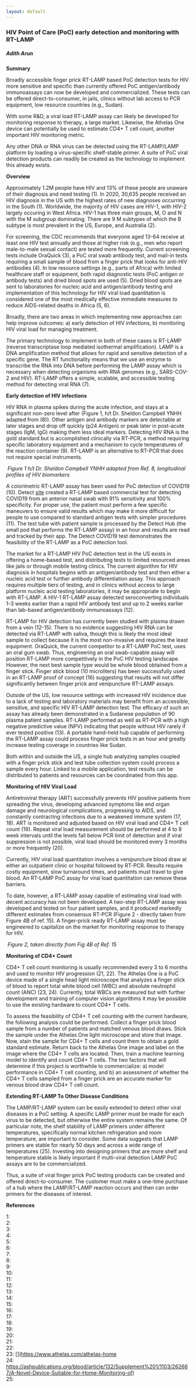 ```yaml
---
layout: default
---
```


### HIV Point of Care (PoC) early detection and monitoring with RT-LAMP
##### Adith Arun

**Summary**   

Broadly accessible finger prick RT-LAMP based PoC detection tests for HIV more sensitive and specific than currently offered PoC antigen/antibody immunoassays can now be developed and commercialized. These tests can be offered direct-to-consumer, in jails, clinics without lab access to PCR equipment, low resource countries (e.g., Sudan).   

With some R&D, a viral load RT-LAMP assay can likely be developed for monitoring response to therapy, a large market. Likewise, the Athelas One device can potentially be used to estimate CD4+ T cell count, another important HIV monitoring metric.   

Any other DNA or RNA virus can be detected using the RT-LAMP/LAMP platform by loading a virus-specific shelf-stable primer. A suite of PoC viral detection products can readily be created as the technology to implement this already exists.    

**Overview**  

Approximately 1.2M people have HIV and 13% of these people are unaware of their diagnosis and need testing (1). In 2020, 30,635 people received an HIV diagnosis in the US with the highest rates of new diagnoses occurring in the South (1). Worldwide, the majority of HIV cases are HIV-1, with HIV-2 largely occuring in West Africa. HIV-1 has three main groups, M, O and N with the M subgroup dominating. There are 9 M subtypes of which the B subtype is most prevalent in the US, Europe, and Australia (2).   

For screening, the CDC recommends that everyone aged 13-64 receive at least one HIV test annually and those at higher risk (e.g., men who report male-to-male sexual contact) are tested more frequently. Current screening tests include OraQuick (3), a PoC oral swab antibody test, and mail-in tests requiring a small sample of blood from a finger prick that looks for anti-HIV antibodies (4). In low resource settings (e.g., parts of Africa) with limited healthcare staff or equipment, both rapid diagnostic tests (PoC antigen or antibody tests) and dried blood spots are used (5). Dried blood spots are sent to laboratories for nucleic acid and antigen/antibody testing and implementation of this technology for HIV viral load quantitation is considered one of the most medically effective immediate measures to reduce AIDS-related deaths in Africa (5, 6).   

Broadly, there are two areas in which implementing new approaches can help improve outcomes: a) early detection of HIV infections, b) monitoring HIV viral load for managing treatment.   

The primary technology to implement in both of these cases is RT-LAMP (reverse transcriptase loop mediated isothermal amplification). LAMP is a DNA amplification method that allows for rapid and sensitive detection of a specific gene. The RT functionality means that we use an enzyme to transcribe the RNA into DNA before performing the LAMP assay which is necessary when detecting organisms with RNA genomes (e.g., SARS-COV-2 and HIV). RT-LAMP offers a simple, scalable, and accessible testing method for detecting viral RNA (7).  

**Early detection of HIV infections**  

HIV RNA in plasma spikes during the acute infection, and stays at a significant non-zero level after (Figure 1, h/t Dr. Sheldon Campbell YNHH adapted from (8)). Other antigen and antibody markers are detectable at later stages and drop off quickly (p24 Antigen) or peak later in post-acute stages (IgM, IgG) making them less ideal markers. Detecting HIV RNA is the gold standard but is accomplished clinically via RT-PCR, a method requiring specific laboratory equipment and a mechanism to cycle temperatures of the reaction container (9). RT-LAMP is an alternative to RT-PCR that does not require special instruments.

![<img src="hivbiomarkerprofiles.png" width="250"/>](/posts_code/hiv-poc/hiv-biomarker-long-profiles.png)
*Figure 1 h/t Dr. Sheldon Campbell YNHH adapted from Ref. 8, longitudinal profiles of HIV biomarkers*

A colorimetric RT-LAMP assay has been used for PoC detection of COVID19 (10). Detect [site](https://detect.com) created a RT-LAMP based commercial test for detecting COVID19 from an anterior nasal swab with 91% sensitivity and 100% specificity. For proper use, the patient must perform a few specific maneuvers to ensure valid results which may make it more difficult for people to use compared to standard antigen tests with simpler procedures (11). The test tube with patient sample is processed by the Detect Hub (the small pod that performs the RT-LAMP assay) in an hour and results are read and tracked by their app. The Detect COVID19 test demonstrates the feasibility of the RT-LAMP as a PoC detection tool.   

The market for a RT-LAMP HIV PoC detection test in the US exists in offering a home-based test, and distributing tests to limited resourced areas like jails or through mobile testing clinics. The current algorithm for HIV diagnosis in hospitals begins with an antigen/antibody test and then either a nucleic acid test or further antibody differentiation assay. This approach requires multiple tiers of testing, and in clinics without access to large platform nucleic acid testing laboratories, it may be appropriate to begin with RT-LAMP. A HIV-1 RT-LAMP assay detected seroconverting individuals 1-3 weeks earlier than a rapid HIV antibody test and up to 2 weeks earlier than lab-based antigen/antibody immunoassays (12).   

RT-LAMP for HIV detection has currently been studied with plasma drawn from a vein (12-15). There is no evidence suggesting HIV RNA can be detected via RT-LAMP with saliva, though this is likely the most ideal sample to collect because it is the most non-invasive and requires the least equipment. OraQuick, the current competitor to a RT-LAMP PoC test, uses an oral gum swab. Thus, engineering an oral swab-capable assay will position RT-LAMP more competitively in the PoC HIV testing landscape. However, the next best sample type would be whole blood obtained from a finger stick. Finger stick blood (10 microliters) has been successfully used in an RT-LAMP proof of concept (16) suggesting that results will not differ significantly between finger prick and venipuncture RT-LAMP assays.  

Outside of the US, low resource settings with increased HIV incidence due to a lack of testing and laboratory materials may benefit from an accessible, sensitive, and specific HIV RT-LAMP detection test. The efficacy of such an assay has already been demonstrated in a Sudanese population of 90 plasma patient samples. RT-LAMP performed as well as RT-PCR with a high negative predictive value (NPV) indicating that people without HIV rarely if ever tested positive (13). A portable hand-held hub capable of performing the RT-LAMP assay could process finger prick tests in an hour and greatly increase testing coverage in countries like Sudan.   

Both within and outside the US, a single hub analyzing samples coupled with a finger prick stick and test tube collection system could process a sample every hour. Linked to a mobile application, test results can be distributed to patients and resources can be coordinated from this app.   

**Monitoring of HIV Viral Load**

Antiretroviral therapy (ART) successfully prevents HIV positive patients from spreading the virus, developing advanced symptoms like end organ damage and neurological complications, progressing to AIDS, and constantly contracting infections due to a weakened immune system (17, 18).  ART is monitored and adjusted based on HIV viral load and CD4+ T cell count (19). Repeat viral load measurement should be performed at 4 to 8 week intervals until the levels fall below PCR limit of detection and if viral suppression is not possible, viral load should be monitored every 3 months or more frequently (20).   

Currently, HIV viral load quantitation involves a venipuncture blood draw at either an outpatient clinic or hospital followed by RT-PCR. Results require costly equipment, slow turnaround times, and patients must travel to give blood. An RT-LAMP PoC assay for viral load quantitation can remove these barriers.   

To date, however, a RT-LAMP assay capable of estimating viral load with decent accuracy has not been developed. A two-step RT-LAMP assay was developed and tested on four patient samples, and it produced markedly different estimates from consensus RT-PCR (Figure 2 - directly taken from Figure 4B of ref. 15). A finger-prick ready RT-LAMP assay must be engineered to capitalize on the market for monitoring response to therapy for HIV.  

![<img src="hiv-viral-load" width="250"/>](/posts_code/hiv-poc/hiv-viral-load.png)
*Figure 2, taken directly from Fig 4B of Ref. 15*

**Monitoring of CD4+ Count**

CD4+ T cell count monitoring is usually recommended every 3 to 6 months and used to monitor HIV progression (21, 22). The Athelas One is a PoC device made of a single head light microscope that analyzes a finger stick of blood to report total white blood cell (WBC) and absolute neutrophil count (ANC) (23, 24). Currently, total WBCs are measured but with further development and training of computer vision algorithms it may be possible to use the existing hardware to count CD4+ T cells.  

To assess the feasibility of CD4+ T cell counting with the current hardware, the following analysis could be performed. Collect a finger prick blood sample from a number of patients and matched venous blood draws. Stick the sample under the Athelas One light microscope and store that image. Now, stain the sample for CD4+ T cells and count them to obtain a gold standard estimate. Return back to the Athelas One image and label on the image where the CD4+ T cells are located. Then, train a machine learning model to identify and count CD4+ T cells. The two factors that will determine if this project is worthwhile to commercialize: a) model performance in CD4+ T cell counting, and b) an assessment of whether the CD4+ T cells sampled from a finger prick are an accurate marker for venous blood draw CD4+ T cell count.  

**Extending RT-LAMP To Other Disease Conditions**

The LAMP/RT-LAMP system can be easily extended to detect other viral diseases in a PoC setting. A specific LAMP primer must be made for each virus to be detected, but otherwise the entire system remains the same. Of particular note, the shelf stability of LAMP primers under different temperatures, specifically normal kitchen refrigeration and room temperature, are important to consider. Some data suggests that LAMP primers are stable for nearly 50 days and across a wide range of temperatures (25). Investing into designing primers that are more shelf and temperature stable is likely important if multi-viral detection LAMP PoC assays are to be commercialized.  
 
Thus, a suite of viral finger prick PoC testing products can be created and offered direct-to-consumer. The customer must make a one-time purchase of a hub where the LAMP/RT-LAMP reaction occurs and then can order primers for the diseases of interest. 

**References**  

1: [](https://www.hiv.gov/hiv-basics/overview/data-and-trends/statistics#:~:text=Fast%20Facts)    
2: [](https://en.wikipedia.org/wiki/Subtypes_of_HIV)  
3: [](https://oraquick.com/what-is-oraquick)    
4: [](https://www.cdc.gov/hiv/basics/hiv-testing/hiv-self-tests.html)  
5: [](https://www.ncbi.nlm.nih.gov/pmc/articles/PMC7075356/)    
6: [](https://pubmed.ncbi.nlm.nih.gov/26633768/)    
7: [](https://www.thelancet.com/journals/ebiom/article/PIIS2352-3964(21)00530-2/fulltext)    
8: [](https://pubmed.ncbi.nlm.nih.gov/21406978/)    
9:[](https://www.thermofisher.com/us/en/home/references/ambion-tech-support/rtpcr-analysis/general-articles/rt--pcr-the-basics.html)    
10: [](https://www.science.org/doi/10.1126/scitranslmed.abc7075)    
11: [](https://detect.com/files/information_sheets/Detect_Covid-19_Test-Instructions_for_Use_for_Healthcare_Providers.pdf)    
12: [](https://www.ncbi.nlm.nih.gov/pmc/articles/PMC4439053/)  
13: [](https://academic.oup.com/ajcp/article/154/Supplement_1/S138/5942327)    
14: [](https://pubmed.ncbi.nlm.nih.gov/29474813/)    
15: [](https://pubs.acs.org/doi/10.1021/ac3037206)    
16: [](https://www.ncbi.nlm.nih.gov/pmc/articles/PMC3285652/)    
17: [](https://www.ecdc.europa.eu/en/news-events/benefits-hiv-treatment-undetectable-means-you-do-not-pass-virus)    
18: [](https://www.plannedparenthood.org/learn/stds-hiv-safer-sex/hiv-aids/what-are-symptoms-hivaids)    
19: [](https://www.ncbi.nlm.nih.gov/pmc/articles/PMC6892619/)   
20: [](https://clinicalinfo.hiv.gov/en/guidelines/hiv-clinical-guidelines-adult-and-adolescent-arv/plasma-hiv-1-rna-cd4-monitoring#:~:text=the%20new%20regimen.-,Repeat%20viral%20load%20measurement%20should%20be%20performed%20at%204%2D%20to,frequently%20if%20indicated%20)  
21: [](https://pubmed.ncbi.nlm.nih.gov/15817962/)     
22: [](https://clinicalinfo.hiv.gov/en/guidelines/hiv-clinical-guidelines-adult-and-adolescent-arv/plasma-hiv-1-rna-cd4-monitoring)     
23: [](https://www.athelas.com/athelas-home  
24: https://ashpublications.org/blood/article/132/Supplement%201/1103/262667/A-Novel-Device-Suitable-for-Home-Monitoring-of)    
25: [](https://www.ncbi.nlm.nih.gov/pmc/articles/PMC5639046/)    





